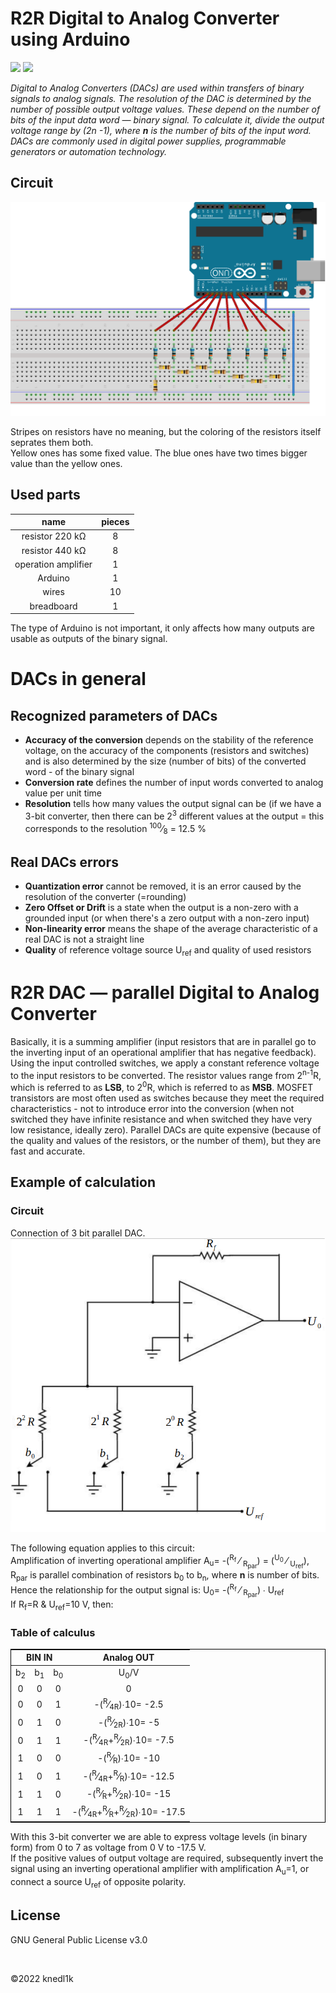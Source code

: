 <h1>R2R Digital to Analog Converter using Arduino</h1>
<p align="left">
    <a alt="License" href="https://github.com/knedl1k/R2R_Arduino/blob/main/LICENSE">
        <img src="https://img.shields.io/badge/License-GNU%20v3.0-informational"/></a>
    <img src="https://img.shields.io/badge/HW-Arduino-brightgreen"/>
</p>
<i>Digital to Analog Converters (DACs) are used within transfers of binary signals to analog signals. The resolution of
    the DAC is determined by the number of possible output voltage values. These depend on the number of bits of the
    input data word &mdash; binary signal. To calculate it, divide the output voltage range by (2n -1), where <strong>n</strong> is the
    number of bits of the
    input word. DACs are commonly used in digital power supplies, programmable generators or automation
    technology.</i>
<br>
<h2>Circuit</h2>
<img src="illustration/circuit.png">

<p>Stripes on resistors have no meaning, but the coloring of the resistors itself seprates them both. <br>
Yellow ones has some fixed value. The blue ones have two times bigger value than the yellow ones.</p>
<h2>Used parts</h2>
<table>
    <thead>
    <tr>
        <th style="text-align: center">name</th>
        <th style="text-align: center">pieces</th>
    </tr>
    </thead>
    <tbody>
    <tr>
        <td style="text-align: center">resistor 220 k&#8486;</td>
        <td style="text-align: center">8</td>
    </tr>
    <tr>
        <td style="text-align: center">resistor 440 k&#8486;</td>
        <td style="text-align: center">8</td>
    </tr>
    <tr>
        <td style="text-align: center">operation amplifier</td>
        <td style="text-align: center">1</td>
    </tr>
    <tr>
        <td style="text-align: center">Arduino</td>
        <td style="text-align: center">1</td>
    </tr>
    <tr>
        <td style="text-align: center">wires</td>
        <td style="text-align: center">10</td>
    </tr>
    <tr>
        <td style="text-align: center">breadboard</td>
        <td style="text-align: center">1</td>
    </tr>
    </tbody>
</table>
<p>The type of Arduino is not important, it only affects how many outputs are usable as outputs of the binary signal.</p>
<h1>DACs in general</h1>
<h2>Recognized parameters of DACs</h2>
<ul>
    <li><b>Accuracy of the conversion</b> depends on the stability of the reference voltage, on the accuracy of the
        components (resistors and switches) and is also determined by the size (number of bits) of the converted word -
        of the binary signal
    </li>
    <li><b>Conversion rate</b> defines the number of input words converted to analog value per unit time</li>
    <li><b>Resolution</b> tells how many values the output signal can be (if we have a 3-bit converter, then there can
        be 2<sup>3</sup> different values at the output = this corresponds to the resolution
        <sup>100</sup>&frasl;<sub>8</sub>
        = 12.5 %
    </li>
</ul>
<h2>Real DACs errors</h2>
<ul>
    <li><b>Quantization error</b> cannot be removed, it is an error caused by the resolution of the converter
        (=rounding)
    </li>
    <li><b>Zero Offset or Drift</b> is a state when the output is a non-zero with a grounded input (or when there's
        a zero output with a non-zero input)
    </li>
    <li><b>Non-linearity error</b> means the shape of the average characteristic of a real DAC is not a straight line
    </li>
    <li><b>Quality</b> of reference voltage source U<sub>ref</sub> and quality of used resistors</li>
</ul>
<h1>R2R DAC &mdash; parallel Digital to Analog Converter</h1>
<p>Basically, it is a summing amplifier (input resistors that are in parallel go to the inverting input of an
    operational amplifier that
    has negative feedback). Using the input controlled switches, we apply a constant reference voltage to the input
    resistors to be converted. The resistor values range from 2<sup>n-1</sup>R, which is referred to as <b>LSB</b>, to 2<sup>0</sup>R,
    which is referred
    to as <b>MSB</b>. MOSFET transistors are most often used as switches because they meet the required characteristics
    - not
    to introduce error into the conversion (when not switched they have infinite resistance and when switched they have
    very low resistance, ideally zero). Parallel DACs are quite expensive (because of the quality and values of the
    resistors, or the number of them), but they are fast and accurate.</p>
<h2>Example of calculation</h2>
<h3>Circuit</h3>
Connection of 3 bit parallel DAC.
<img src="illustration/eg_calc_circ2.png">
<p>The following equation applies to this circuit: <br>
    Amplification of inverting operational amplifier A<sub>u</sub>= -(<sup>R<sub>f</sub></sup> &frasl;
    <sub>R<sub>par</sub></sub>) = (<sup>U<sub>0</sub></sup> &frasl; <sub>U<sub>ref</sub></sub>), R<sub>par</sub>
    is parallel combination of resistors b<sub>0</sub> to b<sub>n</sub>, where <strong>n</strong> is number of bits. <br>
    Hence the relationship for the output signal is: U<sub>0</sub>= -(<sup>R<sub>f</sub></sup> &frasl; <sub>R<sub>par</sub></sub>)
    &#8729; U<sub>ref</sub> <br>
    If R<sub>f</sub>=R & U<sub>ref</sub>=10 V, then:
</p>
<h3>Table of calculus</h3>
<table style="border: 1px solid black">
    <thead>
    <tr>
        <th colspan="3" style="text-align: center">BIN IN</th>
        <th style="text-align: center">Analog OUT</th>
    </tr>
    </thead>
    <tbody>
    <tr>
        <td style="text-align: center">b<sub>2</sub></td>
        <td style="text-align: center">b<sub>1</sub></td>
        <td style="text-align: center">b<sub>0</sub></td>
        <td style="text-align: center">U<sub>0</sub>/V</td>
    </tr>
    <tr>
        <td style="text-align: center">0</td>
        <td style="text-align: center">0</td>
        <td style="text-align: center">0</td>
        <td style="text-align: center">0</td>
    </tr>
    <tr>
        <td style="text-align: center">0</td>
        <td style="text-align: center">0</td>
        <td style="text-align: center">1</td>
        <td style="text-align: center">-(<sup>R</sup>&frasl;<sub>4R</sub>)&#8729;10= -2.5</td>
    </tr>
    <tr>
        <td style="text-align: center">0</td>
        <td style="text-align: center">1</td>
        <td style="text-align: center">0</td>
        <td style="text-align: center">-(<sup>R</sup>&frasl;<sub>2R</sub>)&#8729;10= -5</td>
    </tr>
    <tr>
        <td style="text-align: center">0</td>
        <td style="text-align: center">1</td>
        <td style="text-align: center">1</td>
        <td style="text-align: center">-(<sup>R</sup>&frasl;<sub>4R</sub>+<sup>R</sup>&frasl;<sub>2R</sub>)&#8729;10=
            -7.5
        </td>
    </tr>
    <tr>
        <td style="text-align: center">1</td>
        <td style="text-align: center">0</td>
        <td style="text-align: center">0</td>
        <td style="text-align: center">-(<sup>R</sup>&frasl;<sub>R</sub>)&#8729;10= -10</td>
    </tr>
    <tr>
        <td style="text-align: center">1</td>
        <td style="text-align: center">0</td>
        <td style="text-align: center">1</td>
        <td style="text-align: center">-(<sup>R</sup>&frasl;<sub>4R</sub>+<sup>R</sup>&frasl;<sub>R</sub>)&#8729;10=
            -12.5
        </td>
    </tr>
    <tr>
        <td style="text-align: center">1</td>
        <td style="text-align: center">1</td>
        <td style="text-align: center">0</td>
        <td style="text-align: center">-(<sup>R</sup>&frasl;<sub>R</sub>+<sup>R</sup>&frasl;<sub>2R</sub>)&#8729;10= -15
        </td>
    </tr>
    <tr>
        <td style="text-align: center">1</td>
        <td style="text-align: center">1</td>
        <td style="text-align: center">1</td>
        <td style="text-align: center">-(<sup>R</sup>&frasl;<sub>4R</sub>+<sup>R</sup>&frasl;<sub>R</sub>+<sup>R</sup>&frasl;<sub>2R</sub>)&#8729;10=
            -17.5
        </td>
    </tr>
    </tbody>
</table>
<p>
    With this 3-bit converter we are able to express voltage levels (in binary form) from
    0 to 7 as voltage from 0 V to -17.5 V. <br>
    If the positive values of output voltage are required, subsequently invert the signal
    using an inverting operational amplifier with amplification A<sub>u</sub>=1, or connect a source U<sub>ref</sub> of
    opposite polarity.
    
</p>
<h2>License</h2>
<p>GNU General Public License v3.0</p>
<br>
<p>©2022 knedl1k</p>
